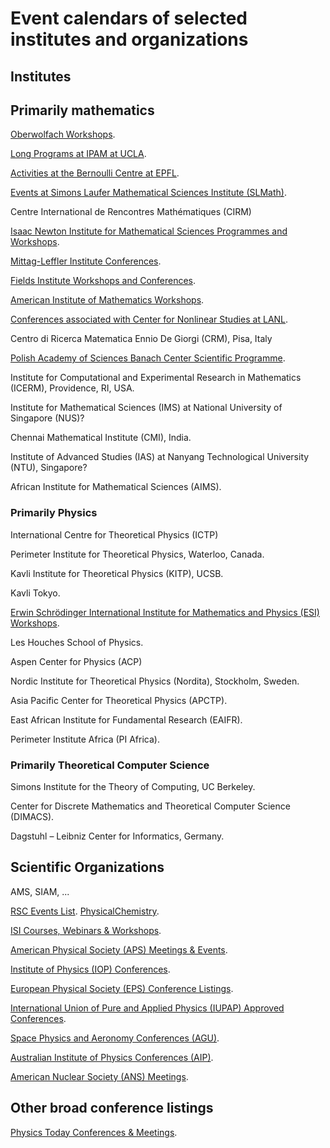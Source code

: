 # Event calendars of selected institutes and organizations

## Institutes

## Primarily mathematics

[Oberwolfach Workshops](https://www.mfo.de/scientific-program/meetings).

[Long Programs at IPAM at UCLA](https://www.ipam.ucla.edu/programs/long-programs/).

[Activities at the Bernoulli Centre at EPFL](https://bernoulli.epfl.ch/internal-programs/).

[Events at Simons Laufer Mathematical Sciences Institute (SLMath)](https://www.slmath.org/workshops).

Centre International de Rencontres Mathématiques (CIRM)

[Isaac Newton Institute for Mathematical Sciences Programmes and Workshops](https://www.newton.ac.uk/events/programmes-workshops/).

[Mittag-Leffler Institute Conferences](https://www.mittag-leffler.se/conferences/?).

[Fields Institute Workshops and Conferences](http://www.fields.utoronto.ca/activities/workshops).

[American Institute of Mathematics Workshops](https://aimath.org/workshops/).

[Conferences associated with Center for Nonlinear Studies at LANL](https://cnls.lanl.gov/external/Conferences.php).

Centro di Ricerca Matematica Ennio De Giorgi (CRM), Pisa, Italy

[Polish Academy of Sciences Banach Center Scientific Programme](https://www.impan.pl/en/bc-conferences).

Institute for Computational and Experimental Research in Mathematics (ICERM), Providence, RI, USA.

Institute for Mathematical Sciences (IMS) at National University of Singapore (NUS)?

Chennai Mathematical Institute (CMI), India.

Institute of Advanced Studies (IAS) at Nanyang Technological University (NTU), Singapore?

African Institute for Mathematical Sciences (AIMS).

### Primarily Physics

International Centre for Theoretical Physics (ICTP)

Perimeter Institute for Theoretical Physics, Waterloo, Canada.

Kavli Institute for Theoretical Physics (KITP), UCSB.

Kavli Tokyo.

[Erwin Schrödinger International Institute for Mathematics and Physics (ESI) Workshops](https://www.esi.ac.at/events/workshops).

Les Houches School of Physics.

Aspen Center for Physics (ACP)

Nordic Institute for Theoretical Physics (Nordita), Stockholm, Sweden.

Asia Pacific Center for Theoretical Physics (APCTP).

East African Institute for Fundamental Research (EAIFR).

Perimeter Institute Africa (PI Africa).

### Primarily Theoretical Computer Science

Simons Institute for the Theory of Computing, UC Berkeley.

Center for Discrete Mathematics and Theoretical Computer Science (DIMACS).

Dagstuhl – Leibniz Center for Informatics, Germany.

## Scientific Organizations

AMS, SIAM, ...

[RSC Events List](https://www.rsc.org/events). [PhysicalChemistry](https://www.rsc.org/events/subject/physical).

[ISI Courses, Webinars & Workshops](https://isi-web.org/courses-webinars-workshops).

[American Physical Society (APS) Meetings & Events](https://www.aps.org/meetings/).

[Institute of Physics (IOP) Conferences](https://www.iop.org/events).

[European Physical Society (EPS) Conference Listings](https://www.eps.org/page/events).

[International Union of Pure and Applied Physics (IUPAP) Approved Conferences](https://iupap.org/conferences/approved-conferences/).

[Space Physics and Aeronomy Conferences (AGU)](https://www.agu.org/Events).

[Australian Institute of Physics Conferences (AIP)](https://www.aip.org/conferences).

[American Nuclear Society (ANS) Meetings](https://www.ans.org/meetings/).

## Other broad conference listings

[Physics Today Conferences & Meetings](https://physicstoday.scitation.org/conferences).
